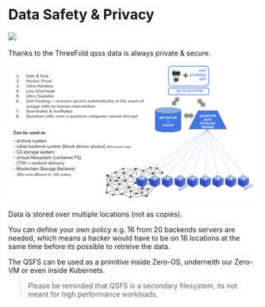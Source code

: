 # Data Safety & Privacy

![](img/qsss_home.jpg)


Thanks to the ThreeFold qsss data is always private & secure.

![](img/qsfs_arch.jpg)

Data is stored over multiple locations (not as copies).

You can define your own policy e.g. 16 from 20 backends servers are needed, which means a hacker would have to be on 16 locations at the same time before its possible to retreive the data.

The QSFS can be used as a primitive inside Zero-OS, underneith our Zero-VM or even inside Kubernets.

> Please be reminded that QSFS is a secondary filesystem, its not meant for high performance workloads.



